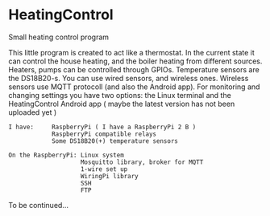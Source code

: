 # HeatingControl
Small heating control program

This little program is created to act like a thermostat. In the current state it can control the house heating, and the boiler heating from different sources.
Heaters, pumps can be controlled through GPIOs.
Temperature sensors are the DS18B20-s. You can use wired sensors, and wireless ones. Wireless sensors use MQTT protocoll (and also the Android app). 
For monitoring and changing settings you have two options:  the Linux terminal and the HeatingControl Android app ( maybe the latest version has not been uploaded yet )
                                                                

    I have:     RaspberryPi ( I have a RaspberryPi 2 B )
                RaspberryPi compatible relays
                Some DS18B20(+) temperature sensors

    On the RaspberryPi: Linux system
                        Mosquitto library, broker for MQTT
                        1-wire set up
                        WiringPi library
                        SSH
                        FTP

To be continued...
